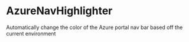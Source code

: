 # AzureNavHighlighter
Automatically change the color of the Azure portal nav bar based off the current environment
